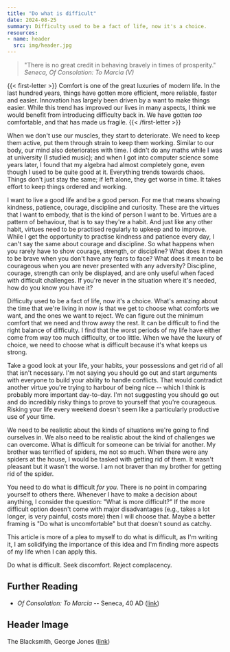 ```yaml
---
title: "Do what is difficult"
date: 2024-08-25
summary: Difficulty used to be a fact of life, now it's a choice.
resources:
- name: header
  src: img/header.jpg
---
```


> "There is no great credit in behaving bravely in times of prosperity." *Seneca, Of Consolation: To Marcia (V)*

{{< first-letter >}}
Comfort is one of the great luxuries of modern life. In the last hundred years, things have gotten more efficient, more reliable, faster and easier. Innovation has largely been driven by a want to make things easier. While this trend has improved our lives in many aspects, I think we would benefit from introducing difficulty back in.
We have gotten *too* comfortable, and that has made us fragile.
{{< /first-letter >}}

When we don't use our muscles, they start to deteriorate. We need to keep them active, put them through strain to keep them working. 
Similar to our body, our mind also deteriorates with time. I didn't do any maths while I was at university (I studied music); and when I got into computer science some years later, I found that my algebra had almost completely gone, even though I used to be quite good at it.
Everything trends towards chaos. Things don't just stay the same; if left alone, they get worse in time. It takes effort to keep things ordered and working.

I want to live a good life and be a good person. For me that means showing kindness, patience, courage, discipline and curiosity. These are the virtues that I want to embody, that is the kind of person I want to be.
Virtues are a pattern of behaviour, that is to say they're a habit. And just like any other habit, virtues need to be practised regularly to upkeep and to improve.
While I get the opportunity to practise kindness and patience every day, I can't say the same about courage and discipline.
So what happens when you rarely have to show courage, strength, or discipline?
What does it mean to be brave when you don't have any fears to face? What does it mean to be courageous when you are never presented with any adversity?
Discipline, courage, strength can only be displayed, and are only useful when faced with difficult challenges. If you're never in the situation where it's needed, how do you know you have it?

Difficulty used to be a fact of life, now it's a choice. What's amazing about the time that we're living in now is that we get to choose what comforts we want, and the ones we want to reject. We can figure out the minimum comfort that we need and throw away the rest.
It can be difficult to find the right balance of difficulty. I find that the worst periods of my life have either come from way too much difficulty, or too little.
When we have the luxury of choice, we need to choose what is difficult because it's what keeps us strong.

Take a good look at your life, your habits, your possessions and get rid of all that isn't necessary.
I'm not saying you should go out and start arguments with everyone to build your ability to handle conflicts. That would contradict another virtue you're trying to harbour of being nice -- which I think is probably more important day-to-day. I'm not suggesting you should go out and do incredibly risky things to prove to yourself that you're courageous. Risking your life every weekend doesn't seem like a particularly productive use of your time.

We need to be realistic about the kinds of situations we're going to find ourselves in. We also need to be realistic about the kind of challenges we can overcome. What is difficult for someone can be trivial for another.
My brother was terrified of spiders, me not so much. When there were any spiders at the house, I would be tasked with getting rid of them. It wasn't pleasant but it wasn't the worse. I am not braver than my brother for getting rid of the spider.

You need to do what is difficult *for you*. There is no point in comparing yourself to others there.
Whenever I have to make a decision about anything, I consider the question: "What is more difficult?" If the more difficult option doesn't come with major disadvantages (e.g., takes a lot longer, is very painful, costs more) then I will choose that.
Maybe a better framing is "Do what is uncomfortable" but that doesn't sound as catchy.

This article is more of a plea to myself to do what is difficult, as I'm writing it, I am solidifying the importance of this idea and I'm finding more aspects of my life when I can apply this.

Do what is difficult. Seek discomfort. Reject complacency.

## Further Reading

- *Of Consolation: To Marcia* -- Seneca, 40 AD ([link](https://en.wikisource.org/wiki/Of_Consolation:_To_Marcia))

## Header Image

The Blacksmith, George Jones ([link](https://collections.britishart.yale.edu/catalog/tms:10720))
